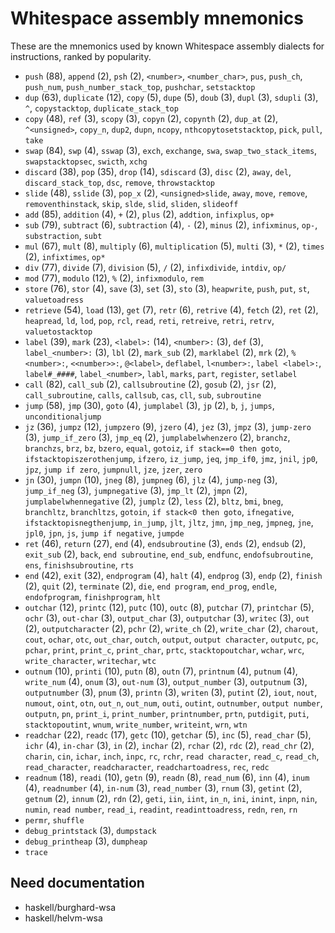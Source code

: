 # Whitespace assembly mnemonics

<!-- Generated by tools/generate_assembly.jq; DO NOT EDIT. -->

These are the mnemonics used by known Whitespace assembly dialects for
instructions, ranked by popularity.

- `push` (88), `append` (2), `psh` (2), `<number>`, `<number_char>`, `pus`, `push_ch`, `push_num`, `push_number_stack_top`, `pushchar`, `setstacktop`
- `dup` (63), `duplicate` (12), `copy` (5), `dupe` (5), `doub` (3), `dupl` (3), `sdupli` (3), `^`, `copystacktop`, `duplicate_stack_top`
- `copy` (48), `ref` (3), `scopy` (3), `copyn` (2), `copynth` (2), `dup_at` (2), `^<unsigned>`, `copy_n`, `dup2`, `dupn`, `ncopy`, `nthcopytosetstacktop`, `pick`, `pull`, `take`
- `swap` (84), `swp` (4), `sswap` (3), `exch`, `exchange`, `swa`, `swap_two_stack_items`, `swapstacktopsec`, `swicth`, `xchg`
- `discard` (38), `pop` (35), `drop` (14), `sdiscard` (3), `disc` (2), `away`, `del`, `discard_stack_top`, `dsc`, `remove`, `throwstacktop`
- `slide` (48), `sslide` (3), `pop_x` (2), `<unsigned>slide`, `away`, `move`, `remove`, `removenthinstack`, `skip`, `slde`, `slid`, `sliden`, `slideoff`
- `add` (85), `addition` (4), `+` (2), `plus` (2), `addtion`, `infixplus`, `op+`
- `sub` (79), `subtract` (6), `subtraction` (4), `-` (2), `minus` (2), `infixminus`, `op-`, `substraction`, `subt`
- `mul` (67), `mult` (8), `multiply` (6), `multiplication` (5), `multi` (3), `*` (2), `times` (2), `infixtimes`, `op*`
- `div` (77), `divide` (7), `division` (5), `/` (2), `infixdivide`, `intdiv`, `op/`
- `mod` (77), `modulo` (12), `%` (2), `infixmodulo`, `rem`
- `store` (76), `stor` (4), `save` (3), `set` (3), `sto` (3), `heapwrite`, `push`, `put`, `st`, `valuetoadress`
- `retrieve` (54), `load` (13), `get` (7), `retr` (6), `retrive` (4), `fetch` (2), `ret` (2), `heapread`, `ld`, `lod`, `pop`, `rcl`, `read`, `reti`, `retreive`, `retri`, `retrv`, `valuetostacktop`
- `label` (39), `mark` (23), `<label>:` (14), `<number>:` (3), `def` (3), `label_<number>:` (3), `lbl` (2), `mark_sub` (2), `marklabel` (2), `mrk` (2), `%<number>:`, `<<number>>:`, `@<label>`, `deflabel`, `l<number>:`, `label <label>:`, `label#_####`, `label_<number>`, `labl`, `marks`, `part`, `register`, `setlabel`
- `call` (82), `call_sub` (2), `callsubroutine` (2), `gosub` (2), `jsr` (2), `call_subroutine`, `calls`, `callsub`, `cas`, `cll`, `sub`, `subroutine`
- `jump` (58), `jmp` (30), `goto` (4), `jumplabel` (3), `jp` (2), `b`, `j`, `jumps`, `unconditionaljump`
- `jz` (36), `jumpz` (12), `jumpzero` (9), `jzero` (4), `jez` (3), `jmpz` (3), `jump-zero` (3), `jump_if_zero` (3), `jmp_eq` (2), `jumplabelwhenzero` (2), `branchz`, `branchzs`, `brz`, `bz`, `bzero`, `equal`, `gotoiz`, `if stack==0 then goto`, `ifstacktopiszerothenjump`, `ifzero`, `iz_jump`, `jeq`, `jmp_if0`, `jmz`, `jnil`, `jp0`, `jpz`, `jump if zero`, `jumpnull`, `jze`, `jzer`, `zero`
- `jn` (30), `jumpn` (10), `jneg` (8), `jumpneg` (6), `jlz` (4), `jump-neg` (3), `jump_if_neg` (3), `jumpnegative` (3), `jmp_lt` (2), `jmpn` (2), `jumplabelwhennegative` (2), `jumplz` (2), `less` (2), `bltz`, `bmi`, `bneg`, `branchltz`, `branchltzs`, `gotoin`, `if stack<0 then goto`, `ifnegative`, `ifstacktopisnegthenjump`, `in_jump`, `jlt`, `jltz`, `jmn`, `jmp_neg`, `jmpneg`, `jne`, `jpl0`, `jpn`, `js`, `jump if negative`, `jumpde`
- `ret` (46), `return` (27), `end` (4), `endsubroutine` (3), `ends` (2), `endsub` (2), `exit_sub` (2), `back`, `end subroutine`, `end_sub`, `endfunc`, `endofsubroutine`, `ens`, `finishsubroutine`, `rts`
- `end` (42), `exit` (32), `endprogram` (4), `halt` (4), `endprog` (3), `endp` (2), `finish` (2), `quit` (2), `terminate` (2), `die`, `end program`, `end_prog`, `endle`, `endofprogram`, `finishprogram`, `hlt`
- `outchar` (12), `printc` (12), `putc` (10), `outc` (8), `putchar` (7), `printchar` (5), `ochr` (3), `out-char` (3), `output_char` (3), `outputchar` (3), `writec` (3), `out` (2), `outputcharacter` (2), `pchr` (2), `write_ch` (2), `write_char` (2), `charout`, `cout`, `ochar`, `otc`, `out_char`, `outch`, `output`, `output character`, `outputc`, `pc`, `pchar`, `print`, `print_c`, `print_char`, `prtc`, `stacktopoutchar`, `wchar`, `wrc`, `write_character`, `writechar`, `wtc`
- `outnum` (10), `printi` (10), `putn` (8), `outn` (7), `printnum` (4), `putnum` (4), `write_num` (4), `onum` (3), `out-num` (3), `output_number` (3), `outputnum` (3), `outputnumber` (3), `pnum` (3), `printn` (3), `writen` (3), `putint` (2), `iout`, `nout`, `numout`, `oint`, `otn`, `out_n`, `out_num`, `outi`, `outint`, `outnumber`, `output number`, `outputn`, `pn`, `print_i`, `print_number`, `printnumber`, `prtn`, `putdigit`, `puti`, `stacktopoutint`, `wnum`, `write_number`, `writeint`, `wrn`, `wtn`
- `readchar` (22), `readc` (17), `getc` (10), `getchar` (5), `inc` (5), `read_char` (5), `ichr` (4), `in-char` (3), `in` (2), `inchar` (2), `rchar` (2), `rdc` (2), `read_chr` (2), `charin`, `cin`, `ichar`, `inch`, `inpc`, `rc`, `rchr`, `read character`, `read_c`, `read_ch`, `read_character`, `readcharacter`, `readchartoadress`, `rec`, `redc`
- `readnum` (18), `readi` (10), `getn` (9), `readn` (8), `read_num` (6), `inn` (4), `inum` (4), `readnumber` (4), `in-num` (3), `read_number` (3), `rnum` (3), `getint` (2), `getnum` (2), `innum` (2), `rdn` (2), `geti`, `iin`, `iint`, `in_n`, `ini`, `inint`, `inpn`, `nin`, `numin`, `read number`, `read_i`, `readint`, `readinttoadress`, `redn`, `ren`, `rn`
- `permr`, `shuffle`
- `debug_printstack` (3), `dumpstack`
- `debug_printheap` (3), `dumpheap`
- `trace`

## Need documentation

- haskell/burghard-wsa
- haskell/helvm-wsa
